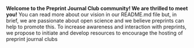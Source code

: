 **Welcome to the Preprint Journal Club community! We are thrilled to meet you!** 
You can read more about our vision in our README.md file but, in brief, we are passionate about open science and we believe preprints can help to promote this. To increase awareness and interaction with preprints, we propose to initiate and develop resources to encourage the hosting of preprint journal clubs
